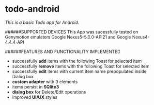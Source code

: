 # todo-android
*This is a basic Todo app for Android.*

######SUPPORTED DEVICES
This App was sucessfully tested on Genymotion emulators Google Nexus5-5.0.0-API21 and Google Nexus4-4.4.4-API

######FEATURES AND FUNCTIONALITY IMPLEMENTED 
- successfully **add** items with the following Toast for selected item
- successfully **remove** items with the following Toast for selected item
- successfully **edit** items with current item name prepopulated inside Dialog box
- **custom adapter** with 3 elements 
- items persist in **SQlite3**
- **dialog box** for Delete/Edit operations 
- improved **UI/UX** styles



